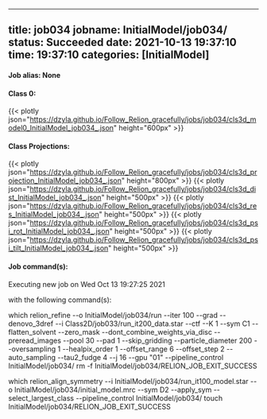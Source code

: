 
---
title: job034
jobname: InitialModel/job034/
status: Succeeded
date: 2021-10-13 19:37:10
time: 19:37:10
categories: [InitialModel]
---

#### Job alias: None

#### Class 0:
{{< plotly json="https://dzyla.github.io/Follow_Relion_gracefully/jobs/job034/cls3d_model0_InitialModel_job034_.json" height="600px" >}}
#### Class Projections:
{{< plotly json="https://dzyla.github.io/Follow_Relion_gracefully/jobs/job034/cls3d_projection_InitialModel_job034_.json" height="800px" >}}
{{< plotly json="https://dzyla.github.io/Follow_Relion_gracefully/jobs/job034/cls3d_dist_InitialModel_job034_.json" height="500px" >}}
{{< plotly json="https://dzyla.github.io/Follow_Relion_gracefully/jobs/job034/cls3d_res_InitialModel_job034_.json" height="500px" >}}
{{< plotly json="https://dzyla.github.io/Follow_Relion_gracefully/jobs/job034/cls3d_psi_rot_InitialModel_job034_.json" height="500px" >}}
{{< plotly json="https://dzyla.github.io/Follow_Relion_gracefully/jobs/job034/cls3d_psi_tilt_InitialModel_job034_.json" height="500px" >}}

#### Job command(s):


 
 Executing new job on Wed Oct 13 19:27:25 2021
 
 with the following command(s): 

which relion_refine --o InitialModel/job034/run --iter 100 --grad --denovo_3dref  --i Class2D/job033/run_it200_data.star --ctf --K 1 --sym C1  --flatten_solvent  --zero_mask  --dont_combine_weights_via_disc --preread_images  --pool 30 --pad 1  --skip_gridding  --particle_diameter 200 --oversampling 1  --healpix_order 1  --offset_range 6  --offset_step 2 --auto_sampling  --tau2_fudge 4 --j 16 --gpu "01"  --pipeline_control InitialModel/job034/
rm -f InitialModel/job034/RELION_JOB_EXIT_SUCCESS

which relion_align_symmetry --i InitialModel/job034/run_it100_model.star --o InitialModel/job034/initial_model.mrc --sym D2 --apply_sym --select_largest_class  --pipeline_control InitialModel/job034/
touch InitialModel/job034/RELION_JOB_EXIT_SUCCESS
 
 


